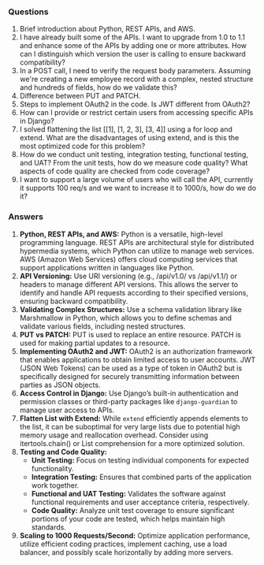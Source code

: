### Questions

1. Brief introduction about Python, REST APIs, and AWS.
2. I have already built some of the APIs. I want to upgrade from 1.0 to 1.1 and enhance some of the APIs by adding one or more attributes. How can I distinguish which version the user is calling to ensure backward compatibility?
3. In a POST call, I need to verify the request body parameters. Assuming we're creating a new employee record with a complex, nested structure and hundreds of fields, how do we validate this?
4. Difference between PUT and PATCH.
5. Steps to implement OAuth2 in the code. Is JWT different from OAuth2?
6. How can I provide or restrict certain users from accessing specific APIs in Django?
7. I solved flattening the list [[1], [1, 2, 3], [3, 4]] using a for loop and extend. What are the disadvantages of using extend, and is this the most optimized code for this problem?
8. How do we conduct unit testing, integration testing, functional testing, and UAT? From the unit tests, how do we measure code quality? What aspects of code quality are checked from code coverage?
9. I want to support a large volume of users who will call the API, currently it supports 100 req/s and we want to increase it to 1000/s, how do we do it?

### Answers

1. **Python, REST APIs, and AWS:** Python is a versatile, high-level programming language. REST APIs are architectural style for distributed hypermedia systems, which Python can utilize to manage web services. AWS (Amazon Web Services) offers cloud computing services that support applications written in languages like Python.
2. **API Versioning:** Use URI versioning (e.g., /api/v1.0/ vs /api/v1.1/) or headers to manage different API versions. This allows the server to identify and handle API requests according to their specified versions, ensuring backward compatibility.
3. **Validating Complex Structures:** Use a schema validation library like Marshmallow in Python, which allows you to define schemas and validate various fields, including nested structures.
4. **PUT vs PATCH:** PUT is used to replace an entire resource. PATCH is used for making partial updates to a resource.
5. **Implementing OAuth2 and JWT:** OAuth2 is an authorization framework that enables applications to obtain limited access to user accounts. JWT (JSON Web Tokens) can be used as a type of token in OAuth2 but is specifically designed for securely transmitting information between parties as JSON objects.
6. **Access Control in Django:** Use Django’s built-in authentication and permission classes or third-party packages like `django-guardian` to manage user access to APIs.
7. **Flatten List with Extend:** While `extend` efficiently appends elements to the list, it can be suboptimal for very large lists due to potential high memory usage and reallocation overhead. Consider using itertools.chain() or List comprehension for a more optimized solution.
8. **Testing and Code Quality:** 
   - **Unit Testing:** Focus on testing individual components for expected functionality.
   - **Integration Testing:** Ensures that combined parts of the application work together.
   - **Functional and UAT Testing:** Validates the software against functional requirements and user acceptance criteria, respectively.
   - **Code Quality:** Analyze unit test coverage to ensure significant portions of your code are tested, which helps maintain high standards.
9. **Scaling to 1000 Requests/Second:** Optimize application performance, utilize efficient coding practices, implement caching, use a load balancer, and possibly scale horizontally by adding more servers.

